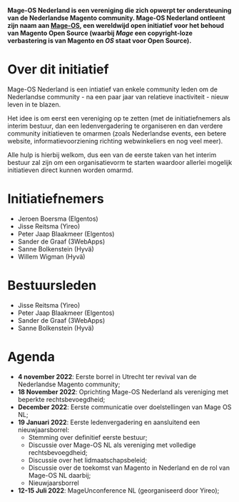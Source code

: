 **Mage-OS Nederland is een vereniging die zich opwerpt ter ondersteuning van de Nederlandse Magento community. Mage-OS Nederland ontleent zijn naam aan [Mage-OS](https://mage-os.org/), een wereldwijd open initiatief voor het behoud van Magento Open Source (waarbij *Mage* een copyright-loze verbastering is van Magento en *OS* staat voor Open Source).**

# Over dit initiatief
Mage-OS Nederland is een intiatief van enkele community leden om de Nederlandse community - na een paar jaar van relatieve inactiviteit - nieuw leven in te blazen. 

Het idee is om eerst een vereniging op te zetten (met de initiatiefnemers als interim bestuur, dan een ledenvergadering te organiseren en dan verdere community initiatieven te omarmen (zoals Nederlandse events, een betere website, informatievoorziening richting webwinkeliers en nog veel meer). 

Alle hulp is hierbij welkom, dus een van de eerste taken van het interim bestuur zal zijn om een organisatievorm te starten waardoor allerlei mogelijk initiatieven direct kunnen worden omarmd.

# Initiatiefnemers
- Jeroen Boersma (Elgentos)
- Jisse Reitsma (Yireo)
- Peter Jaap Blaakmeer (Elgentos)
- Sander de Graaf (3WebApps)
- Sanne Bolkenstein (Hyvä)
- Willem Wigman (Hyvä)

# Bestuursleden
- Jisse Reitsma (Yireo)
- Peter Jaap Blaakmeer (Elgentos)
- Sander de Graaf (3WebApps)
- Sanne Bolkenstein (Hyvä)

# Agenda
- **4 november 2022**: Eerste borrel in Utrecht ter revival van de Nederlandse Magento community;
- **18 November 2022**: Oprichting Mage-OS Nederland als vereniging met beperkte rechtsbevoegdheid;
- **December 2022**: Eerste communicatie over doelstellingen van Mage OS NL;
- **19 Januari 2022**: Eerste ledenvergadering en aansluitend een nieuwjaarsborrel:
  - Stemming over definitief eerste bestuur;
  - Discussie over Mage-OS NL als vereniging met volledige rechtsbevoegdheid;
  - Discussie over het lidmaatschapsbeleid;
  - Discussie over de toekomst van Magento in Nederland en de rol van Mage-OS NL daarbij;
  - Nieuwjaarsborrel
- **12-15 Juli 2022**: MageUnconference NL (georganiseerd door Yireo);